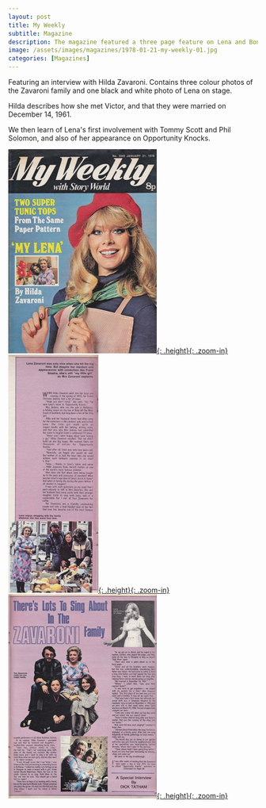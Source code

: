 ```yaml
---
layout: post
title: My Weekly
subtitle: Magazine
description: The magazine featured a three page feature on Lena and Bonnie.
image: /assets/images/magazines/1978-01-21-my-weekly-01.jpg
categories: [Magazines]
---
```


Featuring an interview with Hilda Zavaroni. Contains three colour photos of the Zavaroni family and one black and white photo of Lena on stage.

Hilda describes how she met Victor, and that they were married on December 14, 1961.

We then learn of Lena's first involvement with Tommy Scott and Phil Solomon, and also of her appearance on Opportunity Knocks.

[![](/assets/images/magazines/1978-01-21-my-weekly-01.jpg){: .height}{: .zoom-in}](/assets/images/magazines/1978-01-21-my-weekly-01.jpg)
[![](/assets/images/magazines/1978-01-21-my-weekly-02.jpg){: .height}{: .zoom-in}](/assets/images/magazines/1978-01-21-my-weekly-02.jpg)
[![](/assets/images/magazines/1978-01-21-my-weekly-03.jpg){: .height}{: .zoom-in}](/assets/images/magazines/1978-01-21-my-weekly-03.jpg)

<style>
.height {width:auto; height:398.3px;}
</style>

